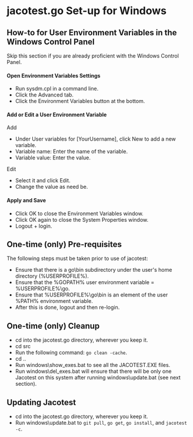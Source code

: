 # jacotest.go Set-up for Windows

## How-to for User Environment Variables in the Windows Control Panel

Skip this section if you are already proficient with the Windows Control Panel.

#### Open Environment Variables Settings

* Run sysdm.cpl in a command line.
* Click the Advanced tab.
* Click the Environment Variables button at the bottom.

#### Add or Edit a User Environment Variable

Add
* Under User variables for [YourUsername], click New to add a new variable.
* Variable name: Enter the name of the variable.
* Variable value: Enter the value.

Edit
* Select it and click Edit.
* Change the value as need be.

#### Apply and Save
* Click OK to close the Environment Variables window.
* Click OK again to close the System Properties window.
* Logout + login.

## One-time (only) Pre-requisites

The following steps must be taken prior to use of jacotest:
* Ensure that there is a go\bin subdirectory under the user's home directory (%USERPROFILE%).
* Ensure that the %GOPATH% user environment variable = %USERPROFILE%\go.
* Ensure that %USERPROFILE%\go\bin is an element of the user %PATH% environment variable.
* After this is done, logout and then re-login.

## One-time (only) Cleanup

* cd into the jacotest.go directory, wherever you keep it.
* cd src
* Run the following command: ```go clean -cache```.
* cd ..
* Run windows\show_exes.bat to see all the JACOTEST.EXE files.
* Run windows\del_exes.bat will ensure that there will be only one Jacotest on this system after running windows\update.bat (see next section).

## Updating Jacotest

* cd into the jacotest.go directory, wherever you keep it.
* Run windows\update.bat to ```git pull```, ```go get```, ```go install```, and ```jacotest -c```.
